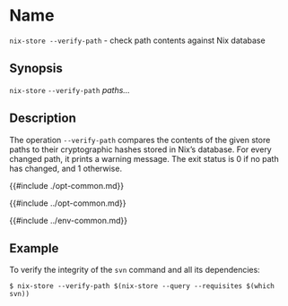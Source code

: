 # Name

`nix-store --verify-path` - check path contents against Nix database

## Synopsis

`nix-store` `--verify-path` *paths…*

## Description

The operation `--verify-path` compares the contents of the given store
paths to their cryptographic hashes stored in Nix’s database. For every
changed path, it prints a warning message. The exit status is 0 if no
path has changed, and 1 otherwise.

{{#include ./opt-common.md}}

{{#include ../opt-common.md}}

{{#include ../env-common.md}}

## Example

To verify the integrity of the `svn` command and all its dependencies:

```console
$ nix-store --verify-path $(nix-store --query --requisites $(which svn))
```
